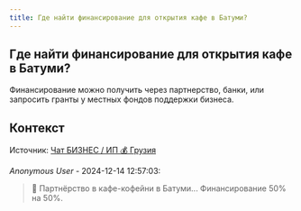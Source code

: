 ```yaml
---
title: Где найти финансирование для открытия кафе в Батуми?
---
```


## Где найти финансирование для открытия кафе в Батуми?

Финансирование можно получить через партнерство, банки, или запросить гранты у местных фондов поддержки бизнеса.

## Контекст

Источник: [Чат БИЗНЕС / ИП 💰 Грузия](https://t.me/ip_ge)

_Anonymous User_ - 2024-12-14 12:57:03:

> 🤝 Партнёрство в кафе-кофейни в Батуми... Финансирование 50% на 50%.
